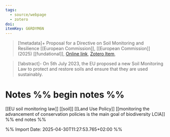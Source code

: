 ```yaml
---
tags:
  - source/webpage
  - zotero
doi: 
itemKey: G6RDYM6N
---
```

>[!metadata]+
> Proposal for a Directive on Soil Monitoring and Resilience
> [[European Commission]], 
> [[European Commission]] (2025)
> [[fundational]], 
> [Online link](https://environment.ec.europa.eu/publications/proposal-directive-soil-monitoring-and-resilience_en), [Zotero Item](zotero://select/library/items/G6RDYM6N), 

>[!abstract]-
>On 5th July 2023, the EU proposed a new Soil Monitoring Law to protect and restore soils and ensure that they are used sustainably.

# Notes %% begin notes %%
[[EU soil monitoring law]]
[[soil]]
[[Land Use Policy]]
[[monitoring the advancement of conservation policies is the main goal of biodiversity LCIA]]
%% end notes %%




%% Import Date: 2025-04-30T11:27:53.765+02:00 %%
